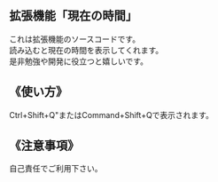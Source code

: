 ## 拡張機能「現在の時間」  
これは拡張機能のソースコードです。  
読み込むと現在の時間を表示してくれます。  
是非勉強や開発に役立つと嬉しいです。  

## 《使い方》  
Ctrl+Shift+Q"またはCommand+Shift+Qで表示されます。  

## 《注意事項》
自己責任でご利用下さい。  